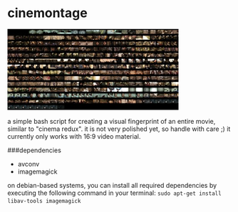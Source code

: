 # cinemontage
![Demo Image](https://github.com/1enn0/cinemontage/blob/master/images/demo_tiny.jpg)

a simple bash script for creating a visual fingerprint of an entire movie, similar to "cinema redux".
it is not very polished yet, so handle with care ;) it currently only works with 16:9 video material.


###dependencies
* avconv
* imagemagick

on debian-based systems, you can install all required dependencies by executing the following command in your terminal:
```sudo apt-get install libav-tools imagemagick```

